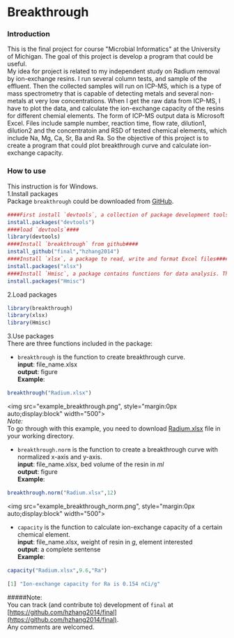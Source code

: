 Breakthrough
========

### Introduction  
This is the final project for course "Microbial Informatics" at the University of Michigan. The goal of this project is develop a program that could be useful.       
My idea for project is related to my independent study on Radium removal by ion-exchange resins. I run several column tests, and sample of the effluent. Then the collected samples will run on ICP-MS, which is a type of mass spectrometry that is capable of detecting metals and several non-metals at very low concentrations. When I get the raw data from ICP-MS, I have to plot the data, and calculate the ion-exchange capacity of the resins for different chemial elements. The form of ICP-MS output data is Microsoft Excel. Files include sample number, reaction time, flow rate, dilution1, dilution2 and the concentratoin and RSD of tested chemical elements, which include Na, Mg, Ca, Sr, Ba and Ra. So the objective of this project is to create a program that could plot breakthrough curve and calculate ion-exchange capacity.

### How to use
This instruction is for Windows.          
1.Install packages          
Package `breakthrough` could be downloaded from [GitHub](https://github.com/hzhang2014).       


```R
####First install `devtools`, a collection of package development tools####
install.packages("devtools")
####load `devtools`####
library(devtools)
####Install `breakthrough` from github####
install_github("final","hzhang2014")
####Install `xlsx`, a package to read, write and format Excel files####
install.packages("xlsx")
####Install `Hmisc`, a package contains functions for data analysis. This package will be used to generate error bar in the plot.####
install.packages("Hmisc")
```

2.Load packages
```R
library(breakthrough)
library(xlsx)
library(Hmisc)
```

3.Use packages       
There are three functions included in the package:        

* `breakthrough` is the function to create breakthrough curve.       
**input**: file_name.xlsx         
**output**: figure        
**Example**: 
```R
breakthrough("Radium.xlsx")
```
<img src="example_breakthrough.png", style="margin:0px auto;display:block" width="500">      
*Note:*      
To go through with this example, you need to download [Radium.xlsx](https://github.com/hzhang2014/final/blob/master/Radium.xlsx) file in your working directory.

* `breakthrough.norm` is the function to create a breakthrough curve with normalized x-axis and y-axis.         
**input**: file_name.xlsx, bed volume of the resin in *ml*          
**output**: figure     
**Example**: 
```R
breakthrough.norm("Radium.xlsx",12)
```
<img src="example_breakthrough_norm.png", style="margin:0px auto;display:block" width="500">
* `capacity` is the function to calculate ion-exchange capacity of a certain chemical element.           
**input**: file_name.xlsx, weight of resin in *g*, element interested          
**output**: a complete sentense     
**Example**: 
```R
capacity("Radium.xlsx",9.6,"Ra")
```
```R
[1] "Ion-exchange capacity for Ra is 0.154 nCi/g"
```
  
           
#####Note:        
You can track (and contribute to) development of `final` at [https://github.com/hzhang2014/final](https://github.com/hzhang2014/final).            
Any comments are welcomed.